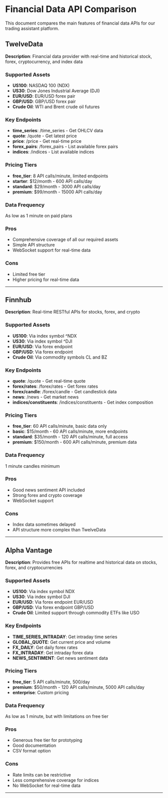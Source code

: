 # Financial Data API Comparison

This document compares the main features of financial data APIs for our trading assistant platform.

## TwelveData

**Description**: Financial data provider with real-time and historical stock, forex, cryptocurrency, and index data

### Supported Assets
- **US100**: NASDAQ 100 (NDX)
- **US30**: Dow Jones Industrial Average (DJI)
- **EUR/USD**: EUR/USD forex pair
- **GBP/USD**: GBP/USD forex pair
- **Crude Oil**: WTI and Brent crude oil futures

### Key Endpoints
- **time_series**: /time_series - Get OHLCV data
- **quote**: /quote - Get latest price
- **price**: /price - Get real-time price
- **forex_pairs**: /forex_pairs - List available forex pairs
- **indices**: /indices - List available indices

### Pricing Tiers
- **free_tier**: 8 API calls/minute, limited endpoints
- **starter**: $12/month - 600 API calls/day
- **standard**: $29/month - 3000 API calls/day
- **premium**: $99/month - 15000 API calls/day

### Data Frequency
As low as 1 minute on paid plans

### Pros
- Comprehensive coverage of all our required assets
- Simple API structure
- WebSocket support for real-time data

### Cons
- Limited free tier
- Higher pricing for real-time data

---

## Finnhub

**Description**: Real-time RESTful APIs for stocks, forex, and crypto

### Supported Assets
- **US100**: Via index symbol ^NDX
- **US30**: Via index symbol ^DJI
- **EUR/USD**: Via forex endpoint
- **GBP/USD**: Via forex endpoint
- **Crude Oil**: Via commodity symbols CL and BZ

### Key Endpoints
- **quote**: /quote - Get real-time quote
- **forex/rates**: /forex/rates - Get forex rates
- **forex/candle**: /forex/candle - Get candlestick data
- **news**: /news - Get market news
- **indices/constituents**: /indices/constituents - Get index composition

### Pricing Tiers
- **free_tier**: 60 API calls/minute, basic data only
- **basic**: $15/month - 60 API calls/minute, more endpoints
- **standard**: $35/month - 120 API calls/minute, full access
- **premium**: $150/month - 600 API calls/minute, premium data

### Data Frequency
1 minute candles minimum

### Pros
- Good news sentiment API included
- Strong forex and crypto coverage
- WebSocket support

### Cons
- Index data sometimes delayed
- API structure more complex than TwelveData

---

## Alpha Vantage

**Description**: Provides free APIs for realtime and historical data on stocks, forex, and cryptocurrencies

### Supported Assets
- **US100**: Via index symbol NDX
- **US30**: Via index symbol DJI
- **EUR/USD**: Via forex endpoint EUR/USD
- **GBP/USD**: Via forex endpoint GBP/USD
- **Crude Oil**: Limited support through commodity ETFs like USO

### Key Endpoints
- **TIME_SERIES_INTRADAY**: Get intraday time series
- **GLOBAL_QUOTE**: Get current price and volume
- **FX_DAILY**: Get daily forex rates
- **FX_INTRADAY**: Get intraday forex data
- **NEWS_SENTIMENT**: Get news sentiment data

### Pricing Tiers
- **free_tier**: 5 API calls/minute, 500/day
- **premium**: $50/month - 120 API calls/minute, 5000 API calls/day
- **enterprise**: Custom pricing

### Data Frequency
As low as 1 minute, but with limitations on free tier

### Pros
- Generous free tier for prototyping
- Good documentation
- CSV format option

### Cons
- Rate limits can be restrictive
- Less comprehensive coverage for indices
- No WebSocket for real-time data

---

